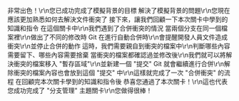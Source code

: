 非常出色！\r\n您已成功完成了模擬背景的目標
解決了模擬背景的問題\r\n您現在應該更加熟悉如何去解決文件衝突了
接下來，讓我們回顧一下本次關卡中學到的知識和指令
在這個關卡中\r\n我們遇到了合併衝突的情況
當兩個分支在同一個檔案裡\r\n做出了不同的修改時
Git 在進行自動合併時\r\n會提醒開發人員文件造成衝突\r\n並停止合併的動作
這時，我們需要親自到衝突的檔案中\r\n判斷哪些內容需要留下、哪些內容需要捨棄
當衝突的檔案都確認過並修改後\r\n我們就可以將解決衝突的檔案移入 "暫存區域"\r\n並新建一個 "提交"
Git 就會繼續進行合併\r\n解除衝突的檔案內容也會放到這個 "提交" 中\r\n這樣就完成了一次 "合併衝突" 的流程
在回顧完本次關卡學到的知識和指令後
恭喜您通過了本次關卡！\r\n這也代表您成功完成了 "分支管理" 主題關卡\r\n您做得很棒！